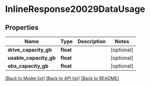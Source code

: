# InlineResponse20029DataUsage

## Properties
Name | Type | Description | Notes
------------ | ------------- | ------------- | -------------
**drive_capacity_gb** | **float** |  | [optional] 
**usable_capacity_gb** | **float** |  | [optional] 
**obs_capacity_gb** | **float** |  | [optional] 

[[Back to Model list]](../README.md#documentation-for-models) [[Back to API list]](../README.md#documentation-for-api-endpoints) [[Back to README]](../README.md)

